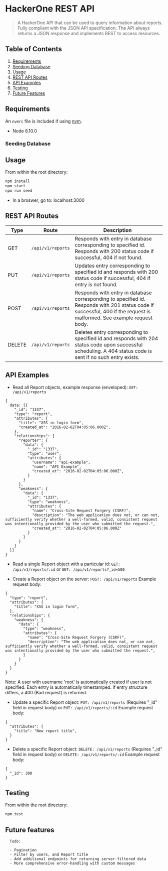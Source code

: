 # HackerOne REST API

> A HackerOne API that can be used to query information about reports. Fully compliant with the JSON API specification. The API always returns a JSON response and implements REST to access resources.

## Table of Contents

1. [Requirements](#requirements)
2. [Seeding Database](#Seeding-Database)
3. [Usage](#Usage)
4. [REST API Routes](#REST-API-Routes)
5. [API Examples](#API-Examples)
6. [Testing](#Testing)
7. [Future Features](#Future-features)

## Requirements

An `nvmrc` file is included if using [nvm](https://github.com/creationix/nvm).

- Node 8.10.0

### Seeding Database

## Usage

From within the root directory:
```sh
npm install
npm start
npm run seed
```
- In a broswer, go to: localhost:3000

## REST API Routes

| Type  | Route | Description |
| ------------- | ------------- |------------- |
| GET  | ```/api/v1/reports```  | Responds with entry in database corresponding to specified id. Responds with 200 status code if successful, 404 if not found. |
| PUT  | ```/api/v1/reports```  | Updates entry corresponding to specified id and responds with 200 status code if successful, 404 if entry is not found. |
| POST  | ```/api/v1/reports```  | Responds with entry in database corresponding to specified id. Responds with 201 status code if successful, 400 if the request is malformed. See example request body. |
| DELETE  | ```/api/v1/reports```  | Deletes entry corresponding to specified id and responds with 204 status code upon successful scheduling. A 404 status code is sent if no such entry exists. |

## API Examples

- Read all Report objects, example response (enveloped):
```GET: /api/v1/reports```
```
{
  data: [{
    "_id": "1337",
    "type": "report",
    "attributes": {
      "title": "XSS in login form",
      "created_at": "2016-02-02T04:05:06.000Z",
    },
    "relationships": {
      "reporter": {
        "data": {
          "_id": "1337",
          "type": "user",
          "attributes": {
            "username": "api-example",
            "name": "API Example",
            "created_at": "2016-02-02T04:05:06.000Z",
          }
        }
      },
      "weakness": {
        "data": {
          "_id": "1337",
          "type": "weakness",
          "attributes": {
            "name": "Cross-Site Request Forgery (CSRF)",
            "description": "The web application does not, or can not, sufficiently verify whether a well-formed, valid, consistent request was intentionally provided by the user who submitted the request.",
            "created_at": "2016-02-02T04:05:06.000Z"
          }
        }
      }
    }
  }]
}
  ```

- Read a single Report object with a particular id:
```GET: /api/v1/reports/:id```
or
```GET: /api/v1/reports?_id=500```

- Create a Report object on the server:
```POST: /api/v1/reports```
Example request body:

```
{
  "type": "report",
  "attributes": {
    "title": "XSS in login form",
  },
  "relationships": {
    "weakness": {
      "data": {
        "type": "weakness",
        "attributes": {
          "name": "Cross-Site Request Forgery (CSRF)",
          "description": "The web application does not, or can not, sufficiently verify whether a well-formed, valid, consistent request was intentionally provided by the user who submitted the request.",
        }
      }
    }
  }
}
```

Note: A user with username 'root' is automatically created if user is not specified. Each entry is automatically timestamped. If entry structure differs, a 400 (Bad request) is returned.

- Update a specific Report object:
```PUT: /api/v1/reports``` (Requires "_id" field in request body)
or 
```PUT: /api/v1/reports/:id```
Example request body:

```
{
  "attributes": {
    "title": "New report title",
  }
}
```
- Delete a specific Report object:
```DELETE: /api/v1/reports``` (Requires "_id" field in request body)
or 
```DELETE: /api/v1/reports/:id```
Example request body:

```
{
  "_id": 300
}
```

## Testing

From within the root directory:
```sh
npm test
```

## Future features

```
  Todo:

  - Pagination
  - Filter by users, and Report title
  - Add additional endpoints for returning server-filtered data
  - More comprehensive error-handling with custom messages
```